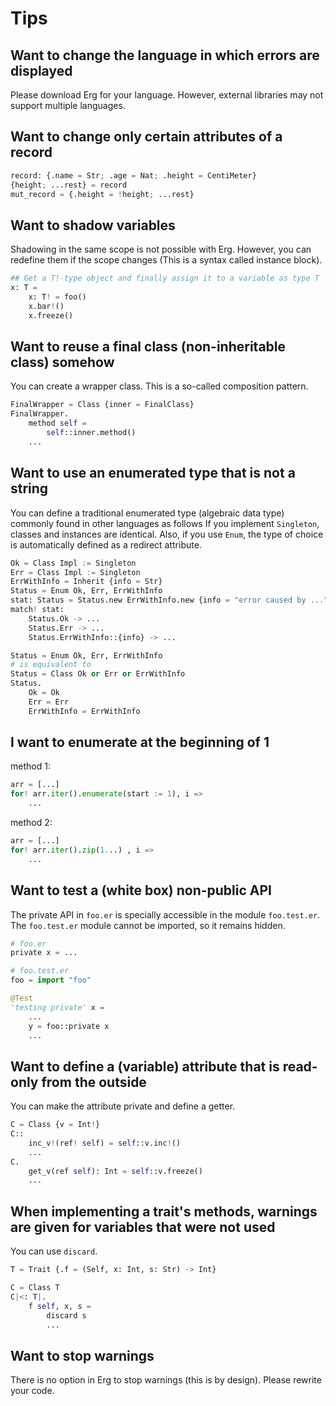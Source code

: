 # Tips

## Want to change the language in which errors are displayed

Please download Erg for your language.
However, external libraries may not support multiple languages.

## Want to change only certain attributes of a record

```python
record: {.name = Str; .age = Nat; .height = CentiMeter}
{height; ...rest} = record
mut_record = {.height = !height; ...rest}
```

## Want to shadow variables

Shadowing in the same scope is not possible with Erg. However, you can redefine them if the scope changes (This is a syntax called instance block).

````python
## Get a T!-type object and finally assign it to a variable as type T
x: T =
    x: T! = foo()
    x.bar!()
    x.freeze()
````

## Want to reuse a final class (non-inheritable class) somehow

You can create a wrapper class. This is a so-called composition pattern.

```python
FinalWrapper = Class {inner = FinalClass}
FinalWrapper.
    method self =
        self::inner.method()
    ...
```

## Want to use an enumerated type that is not a string

You can define a traditional enumerated type (algebraic data type) commonly found in other languages as follows
If you implement `Singleton`, classes and instances are identical.
Also, if you use `Enum`, the type of choice is automatically defined as a redirect attribute.

```python
Ok = Class Impl := Singleton
Err = Class Impl := Singleton
ErrWithInfo = Inherit {info = Str}
Status = Enum Ok, Err, ErrWithInfo
stat: Status = Status.new ErrWithInfo.new {info = "error caused by ..."}
match! stat:
    Status.Ok -> ...
    Status.Err -> ...
    Status.ErrWithInfo::{info} -> ...
```

```python
Status = Enum Ok, Err, ErrWithInfo
# is equivalent to
Status = Class Ok or Err or ErrWithInfo
Status.
    Ok = Ok
    Err = Err
    ErrWithInfo = ErrWithInfo
```

## I want to enumerate at the beginning of 1

method 1:

```python
arr = [...]
for! arr.iter().enumerate(start := 1), i =>
    ...
```

method 2:

```python
arr = [...]
for! arr.iter().zip(1...) , i =>
    ...
```

## Want to test a (white box) non-public API

The private API in `foo.er` is specially accessible in the module `foo.test.er`.
The `foo.test.er` module cannot be imported, so it remains hidden.

```python
# foo.er
private x = ...
```

```python
# foo.test.er
foo = import "foo"

@Test
'testing private' x =
    ...
    y = foo::private x
    ...
```

## Want to define a (variable) attribute that is read-only from the outside

You can make the attribute private and define a getter.

```python
C = Class {v = Int!}
C::
    inc_v!(ref! self) = self::v.inc!()
    ...
C.
    get_v(ref self): Int = self::v.freeze()
    ...
```

## When implementing a trait's methods, warnings are given for variables that were not used

You can use `discard`.

```python
T = Trait {.f = (Self, x: Int, s: Str) -> Int}

C = Class T
C|<: T|.
    f self, x, s =
        discard s
        ...
```

## Want to stop warnings

There is no option in Erg to stop warnings (this is by design). Please rewrite your code.
